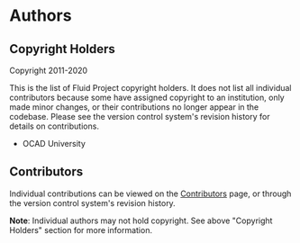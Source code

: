 # Authors

## Copyright Holders

Copyright 2011-2020

This is the list of Fluid Project copyright holders. It does not list all individual contributors because some have assigned
copyright to an institution, only made minor changes, or their contributions no longer appear in the codebase.
Please see the version control system's revision history for details on contributions.

* OCAD University

## Contributors

Individual contributions can be viewed on the
[Contributors](https://github.com/sachin10101998/fluidic-11ty/graphs/contributors) page, or through the version control
system's revision history.

**Note**: Individual authors may not hold copyright. See above "Copyright Holders" section for more information.
